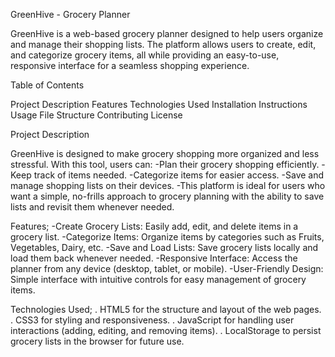 GreenHive - Grocery Planner

GreenHive is a web-based grocery planner designed to help users organize and manage their shopping lists. The platform allows users to create, edit, and categorize grocery items, all while providing an easy-to-use, responsive interface for a seamless shopping experience.

Table of Contents

Project Description
Features
Technologies Used
Installation Instructions
Usage
File Structure
Contributing
License


Project Description

GreenHive is designed to make grocery shopping more organized and less stressful. With this tool, users can:
-Plan their grocery shopping efficiently.
-Keep track of items needed.
-Categorize items for easier access.
-Save and manage shopping lists on their devices.
-This platform is ideal for users who want a simple, no-frills approach to grocery planning with the ability to save lists and revisit them whenever needed.

Features;
-Create Grocery Lists: Easily add, edit, and delete items in a grocery list.
-Categorize Items: Organize items by categories such as Fruits, Vegetables, Dairy, etc.
-Save and Load Lists: Save grocery lists locally and load them back whenever needed.
-Responsive Interface: Access the planner from any device (desktop, tablet, or mobile).
-User-Friendly Design: Simple interface with intuitive controls for easy management of grocery items.

Technologies Used;
. HTML5 for the structure and layout of the web pages.
. CSS3 for styling and responsiveness.
. JavaScript for handling user interactions (adding, editing, and removing items).
. LocalStorage to persist grocery lists in the browser for future use.
